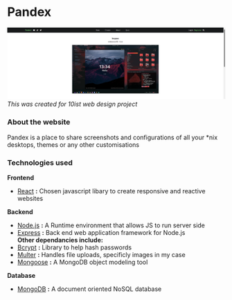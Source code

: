 # Pandex
![home page](homepage.png)
*This was created for 10ist web design project*  
### About the website
Pandex is a place to share screenshots and configurations of all your *nix desktops, themes or any other customisations
### Technologies used
**Frontend**  
* [React](https://reactjs.org) **:** Chosen javascript libary to create responsive and reactive websites  

**Backend**
* [Node.js](https://nodejs.org/en/) **:** A Runtime environment that allows JS to run server side
* [Express](https://expressjs.com/) **:** Back end web application framework for Node.js  
**Other dependancies include:**
* [Bcrypt](https://www.npmjs.com/package/bcrypt) **:** Library to help hash passwords
* [Multer](https://www.npmjs.com/package/multer) **:** Handles file uploads, specificly images in my case
* [Mongoose](https://mongoosejs.com/) **:** A MongoDB object modeling tool  

**Database**
* [MongoDB](https://www.mongodb.com/) **:** A document oriented NoSQL database
